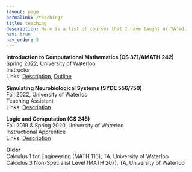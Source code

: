 ```yaml
---
layout: page
permalink: /teaching/
title: teaching
description: Here is a list of courses that I have taught or TA’ed.
nav: true
nav_order: 5
---
```



**Introduction to Computational Mathematics (CS 371/AMATH 242)**<br>
Spring 2022, University of Waterloo<br>
Instructor<br>
Links: [Description](https://uwaterloo.ca/applied-mathematics/current-undergraduates/undergraduate-course-list/amath-242cs-371cm-271-introduction-computational-math), [Outline](pdf/CS371_Outline.pdf)

**Simulating Neurobiological Systems (SYDE 556/750)**<br>
Fall 2022, University of Waterloo<br>
Teaching Assistant<br>
Links: [Description](https://compneuro.uwaterloo.ca/courses/syde-750.html)


**Logic and Computation (CS 245)**<br>
Fall 2019 & Spring 2020, University of Waterloo<br>
Instructional Apprentice<br>
Links: [Description](https://student.cs.uwaterloo.ca/~cs245E/)


**Older**<br>
Calculus 1 for Engineering (MATH 116), TA, University of Waterloo <br>
Calculus 3 Non-Specialist Level (MATH 207), TA, University of Waterloo <br>

